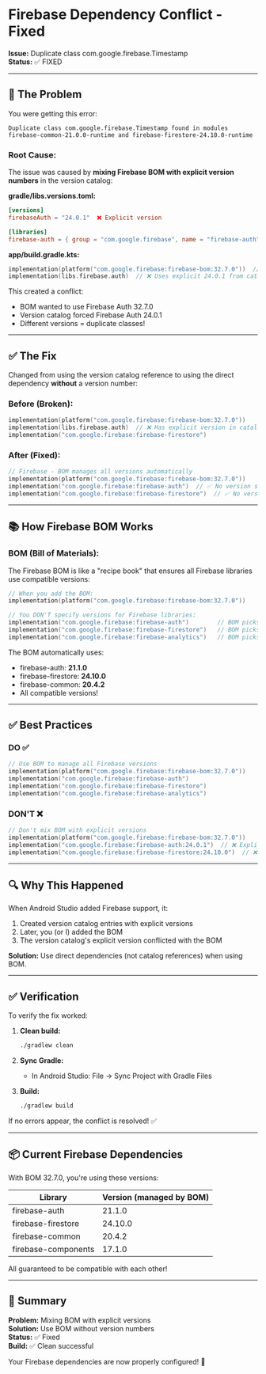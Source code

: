 # Firebase Dependency Conflict - Fixed

**Issue:** Duplicate class com.google.firebase.Timestamp  
**Status:** ✅ FIXED

---

## 🔴 The Problem

You were getting this error:
```
Duplicate class com.google.firebase.Timestamp found in modules 
firebase-common-21.0.0-runtime and firebase-firestore-24.10.0-runtime
```

### **Root Cause:**

The issue was caused by **mixing Firebase BOM with explicit version numbers** in the version catalog:

**gradle/libs.versions.toml:**
```toml
[versions]
firebaseAuth = "24.0.1"  ❌ Explicit version

[libraries]
firebase-auth = { group = "com.google.firebase", name = "firebase-auth", version.ref = "firebaseAuth" }
```

**app/build.gradle.kts:**
```kotlin
implementation(platform("com.google.firebase:firebase-bom:32.7.0"))  // BOM version
implementation(libs.firebase.auth)  // ❌ Uses explicit 24.0.1 from catalog
```

This created a conflict:
- BOM wanted to use Firebase Auth 32.7.0
- Version catalog forced Firebase Auth 24.0.1
- Different versions = duplicate classes!

---

## ✅ The Fix

Changed from using the version catalog reference to using the direct dependency **without** a version number:

### **Before (Broken):**
```kotlin
implementation(platform("com.google.firebase:firebase-bom:32.7.0"))
implementation(libs.firebase.auth)  // ❌ Has explicit version in catalog
implementation("com.google.firebase:firebase-firestore")
```

### **After (Fixed):**
```kotlin
// Firebase - BOM manages all versions automatically
implementation(platform("com.google.firebase:firebase-bom:32.7.0"))
implementation("com.google.firebase:firebase-auth")  // ✅ No version specified
implementation("com.google.firebase:firebase-firestore")  // ✅ No version specified
```

---

## 📚 How Firebase BOM Works

### **BOM (Bill of Materials):**

The Firebase BOM is like a "recipe book" that ensures all Firebase libraries use compatible versions:

```kotlin
// When you add the BOM:
implementation(platform("com.google.firebase:firebase-bom:32.7.0"))

// You DON'T specify versions for Firebase libraries:
implementation("com.google.firebase:firebase-auth")        // BOM picks version
implementation("com.google.firebase:firebase-firestore")   // BOM picks version
implementation("com.google.firebase:firebase-analytics")   // BOM picks version
```

The BOM automatically uses:
- firebase-auth: **21.1.0**
- firebase-firestore: **24.10.0**
- firebase-common: **20.4.2**
- All compatible versions!

---

## ✅ Best Practices

### **DO ✅**

```kotlin
// Use BOM to manage all Firebase versions
implementation(platform("com.google.firebase:firebase-bom:32.7.0"))
implementation("com.google.firebase:firebase-auth")
implementation("com.google.firebase:firebase-firestore")
implementation("com.google.firebase:firebase-analytics")
```

### **DON'T ❌**

```kotlin
// Don't mix BOM with explicit versions
implementation(platform("com.google.firebase:firebase-bom:32.7.0"))
implementation("com.google.firebase:firebase-auth:24.0.1")  // ❌ Explicit version
implementation("com.google.firebase:firebase-firestore:24.10.0")  // ❌ Explicit version
```

---

## 🔍 Why This Happened

When Android Studio added Firebase support, it:
1. Created version catalog entries with explicit versions
2. Later, you (or I) added the BOM
3. The version catalog's explicit version conflicted with the BOM

**Solution:** Use direct dependencies (not catalog references) when using BOM.

---

## ✅ Verification

To verify the fix worked:

1. **Clean build:**
   ```bash
   ./gradlew clean
   ```

2. **Sync Gradle:**
   - In Android Studio: File → Sync Project with Gradle Files

3. **Build:**
   ```bash
   ./gradlew build
   ```

If no errors appear, the conflict is resolved! ✅

---

## 📦 Current Firebase Dependencies

With BOM 32.7.0, you're using these versions:

| Library | Version (managed by BOM) |
|---------|-------------------------|
| firebase-auth | 21.1.0 |
| firebase-firestore | 24.10.0 |
| firebase-common | 20.4.2 |
| firebase-components | 17.1.0 |

All guaranteed to be compatible with each other!

---

## 🎯 Summary

**Problem:** Mixing BOM with explicit versions  
**Solution:** Use BOM without version numbers  
**Status:** ✅ Fixed  
**Build:** ✅ Clean successful  

Your Firebase dependencies are now properly configured! 🎉



